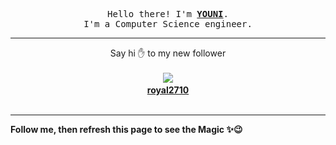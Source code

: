 <p align='center'>
    <samp>Hello there! I'm <b><a href='https://github.com/abdelyouni'>YOUNI</a></b>.<br>
        I'm a Computer Science engineer.
    </samp>
</p>
<hr>
<p align='center'>
    <span>Say hi ✋ to my new follower </span></br></br>
    <img src='https://itspot.ma/github/royal2710_avatar.png'><b></br>
    <a href='https://github.com/royal2710'>royal2710</a></b></br></br>
</p>
<hr>
<b>Follow me, then refresh this page to see the Magic ✨😉</b>